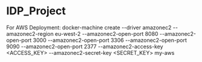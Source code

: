 # IDP_Project
For AWS Deployment:
docker-machine create --driver amazonec2 --amazonec2-region eu-west-2 --amazonec2-open-port 8080 --amazonec2-open-port 3000 --amazonec2-open-port 3306 --amazonec2-open-port 9090 --amazonec2-open-port 2377 --amazonec2-access-key <ACCESS_KEY> --amazonec2-secret-key <SECRET_KEY> my-aws
